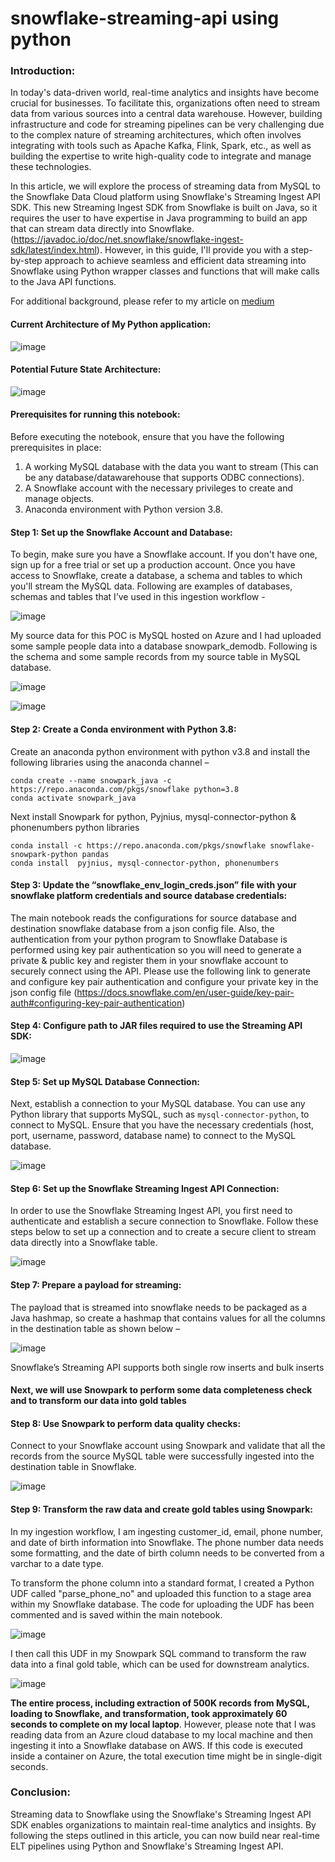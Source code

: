 # snowflake-streaming-api using python

### Introduction: 

In today's data-driven world, real-time analytics and insights have become crucial for businesses. To facilitate this, organizations often need to stream data from various sources into a central data warehouse. However, building infrastructure and code for streaming pipelines can be very challenging due to the complex nature of streaming architectures, which often involves integrating with tools such as Apache Kafka, Flink, Spark, etc., as well as building the expertise to write high-quality code to integrate and manage these technologies.

In this article, we will explore the process of streaming data from MySQL to the Snowflake Data Cloud platform using Snowflake's Streaming Ingest API SDK. This new Streaming Ingest SDK from Snowflake is built on Java, so it requires the user to have expertise in Java programming to build an app that can stream data directly into Snowflake. (https://javadoc.io/doc/net.snowflake/snowflake-ingest-sdk/latest/index.html). However, in this guide, I'll provide you with a step-by-step approach to achieve seamless and efficient data streaming into Snowflake using Python wrapper classes and functions that will make calls to the Java API functions.

For additional background, please refer to my article on [medium](https://medium.com/@vishalrp/real-time-streaming-into-snowflake-using-python-snowflake-streaming-api-c7900d2c8d74)


#### Current Architecture of My Python application:
![image](https://github.com/user-attachments/assets/f2fe8132-c336-4648-8751-210d2b5281bf)


#### Potential Future State Architecture:
![image](https://github.com/user-attachments/assets/5a780a05-2a91-4188-9157-a1750a963b4b)


#### Prerequisites for running this notebook:
Before executing the notebook, ensure that you have the following prerequisites in place:
1. A working MySQL database with the data you want to stream (This can be any database/datawarehouse that supports ODBC connections).
2. A Snowflake account with the necessary privileges to create and manage objects.
3. Anaconda environment with Python version 3.8. 

#### Step 1: Set up the Snowflake Account and Database:
To begin, make sure you have a Snowflake account. If you don't have one, sign up for a free trial or set up a production account. Once you have access to Snowflake, create a database, a schema and tables to which you'll stream the MySQL data. Following are examples of databases, schemas and tables that I’ve used in this ingestion workflow - 

![image](https://github.com/user-attachments/assets/c89ccb80-8031-4f1c-8e15-8e7fb2e3cc42)

My source data for this POC is MySQL hosted on Azure and I had uploaded some sample people data into a database snowpark_demodb. Following is the schema and some sample records from my source table in MySQL database.

![image](https://github.com/user-attachments/assets/7a0250b3-22bf-4506-bc44-db46a04a5a24)

![image](https://github.com/user-attachments/assets/9f751e2a-958f-4236-87fe-f48776567804)


#### Step 2: Create a Conda environment with Python 3.8:
Create an anaconda python environment with python v3.8 and install the following libraries using the anaconda channel –

```
conda create --name snowpark_java -c https://repo.anaconda.com/pkgs/snowflake python=3.8
conda activate snowpark_java
```

Next install Snowpark for python, Pyjnius, mysql-connector-python & phonenumbers python libraries

```
conda install -c https://repo.anaconda.com/pkgs/snowflake snowflake-snowpark-python pandas
conda install  pyjnius, mysql-connector-python, phonenumbers
```

#### Step 3: Update the “snowflake_env_login_creds.json” file with your snowflake platform credentials and source database credentials:
The main notebook reads the configurations for source database and destination snowflake database from a json config file. Also, the authentication from your python program to Snowflake Database is performed using key pair authentication so you will need to generate a private & public key and register them in your snowflake account to securely connect using the API. Please use the following link to generate and configure key pair authentication and configure your private key in the json config file (https://docs.snowflake.com/en/user-guide/key-pair-auth#configuring-key-pair-authentication)


#### Step 4: Configure path to JAR files required to use the Streaming API SDK:

![image](https://github.com/user-attachments/assets/368b8a38-a40b-4958-abaf-9b62cab840dd)

#### Step 5: Set up MySQL Database Connection:
Next, establish a connection to your MySQL database. You can use any Python library that supports MySQL, such as `mysql-connector-python`, to connect to MySQL. Ensure that you have the necessary credentials (host, port, username, password, database name) to connect to the MySQL database.

![image](https://github.com/user-attachments/assets/3dd38a94-e61f-496b-a4a5-5a44ebc5bddb)

#### Step 6: Set up the Snowflake Streaming Ingest API Connection:
In order to use the Snowflake Streaming Ingest API, you first need to authenticate and establish a secure connection to Snowflake. Follow these steps below to set up a connection and to create a secure client to stream data directly into a Snowflake table.
 
![image](https://github.com/user-attachments/assets/98f51aae-b92c-4f02-9c73-bf921b673748)
 
#### Step 7: Prepare a payload for streaming:
The payload that is streamed into snowflake needs to be packaged as a Java hashmap, so create a hashmap that contains values for all the columns in the destination table as shown below – 
 
![image](https://github.com/user-attachments/assets/ce21fc1f-7864-4cf4-b9b1-f77d62d00b42)
  
Snowflake’s Streaming API supports both single row inserts and bulk inserts

#### Next, we will use Snowpark to perform some data completeness check and to transform our data into gold tables

#### Step 8: Use Snowpark to perform data quality checks:
Connect to your Snowflake account using Snowpark and validate that all the records from the source MySQL table were successfully ingested into the destination table in Snowflake.

![image](https://github.com/user-attachments/assets/42f727f4-3e07-49c0-a0a5-9dfeaed9acfe)

#### Step 9: Transform the raw data and create gold tables using Snowpark:
In my ingestion workflow, I am ingesting customer_id, email, phone number, and date of birth information into Snowflake. The phone number data needs some formatting, and the date of birth column needs to be converted from a varchar to a date type.

To transform the phone column into a standard format, I created a Python UDF called "parse_phone_no" and uploaded this function to a stage area within my Snowflake database. The code for uploading the UDF has been commented and is saved within the main notebook.

![image](https://github.com/user-attachments/assets/908612a5-fe3f-48fd-a6a5-0e0c2c6d81cb)

I then call this UDF in my Snowpark SQL command to transform the raw data into a final gold table, which can be used for downstream analytics.

![image](https://github.com/user-attachments/assets/a004c3f0-7e2a-44d3-b3e7-2704c4c540b7)

**The entire process, including extraction of 500K records from MySQL, loading to Snowflake, and transformation, took approximately 60 seconds to complete on my local laptop**. However, please note that I was reading data from an Azure cloud database to my local machine and then ingesting it into a Snowflake database on AWS. If this code is executed inside a container on Azure, the total execution time might be in single-digit seconds.

### Conclusion:
Streaming data to Snowflake using the Snowflake's Streaming Ingest API SDK enables organizations to maintain real-time analytics and insights. By following the steps outlined in this article, you can now build near real-time ELT pipelines using Python and Snowflake's Streaming Ingest API.



